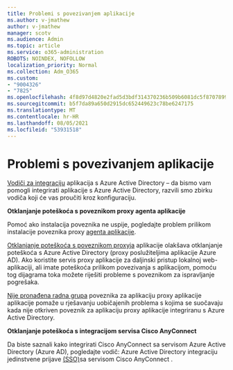 ```yaml
---
title: Problemi s povezivanjem aplikacije
ms.author: v-jmathew
author: v-jmathew
manager: scotv
ms.audience: Admin
ms.topic: article
ms.service: o365-administration
ROBOTS: NOINDEX, NOFOLLOW
localization_priority: Normal
ms.collection: Adm_O365
ms.custom:
- "9004326"
- "7825"
ms.openlocfilehash: 4f8d97d4820e2fad5d3bdf314370236b509b6081dc5f87078995282e72da0c18
ms.sourcegitcommit: b5f7da89a650d2915dc652449623c78be6247175
ms.translationtype: MT
ms.contentlocale: hr-HR
ms.lasthandoff: 08/05/2021
ms.locfileid: "53931518"
---
```

# <a name="application-connection-issues"></a>Problemi s povezivanjem aplikacije

[Vodiči za integraciju](https://docs.microsoft.com/azure/active-directory/saas-apps/tutorial-list) aplikacija s Azure Active Directory – da bismo vam pomogli integrirati aplikacije s Azure Active Directory, razvili smo zbirku vodiča koji će vas proučiti kroz konfiguraciju.

**Otklanjanje poteškoća s poveznikom proxy agenta aplikacije**

Pomoć ako instalacija poveznika ne uspije, pogledajte problem prilikom instalacije poveznika proxy [agenta aplikacije](https://docs.microsoft.com/azure/active-directory/manage-apps/application-proxy-connector-installation-problem).

[Otklanjanje poteškoća s poveznikom proxyja](https://docs.microsoft.com/azure/active-directory/manage-apps/application-proxy-debug-connectors) aplikacije olakšava otklanjanje poteškoća s Azure Active Directory (proxy poslužiteljima aplikacije Azure AD). Ako koristite servis proxy aplikacije za daljinski pristup lokalnoj web-aplikaciji, ali imate poteškoća prilikom povezivanja s aplikacijom, pomoću tog dijagrama toka možete riješiti probleme s poveznikom za ispravljanje pogrešaka.

[Nije pronađena radna grupa](https://docs.microsoft.com/azure/active-directory/manage-apps/application-proxy-connectivity-no-working-connector) poveznika za aplikaciju proxy aplikacije aplikacije pomaže u rješavanju uobičajenih problema s kojima se suočavaju kada nije otkriven poveznik za aplikaciju proxy aplikacije integriranu s Azure Active Directory.

**Otklanjanje poteškoća s integracijom servisa Cisco AnyConnect**

Da biste saznali kako integrirati Cisco AnyConnect sa servisom Azure Active Directory (Azure AD), pogledajte vodič: Azure Active Directory integraciju jedinstvene prijave [(SSO)](https://docs.microsoft.com/azure/active-directory/saas-apps/cisco-anyconnect)sa servisom Cisco AnyConnect .
